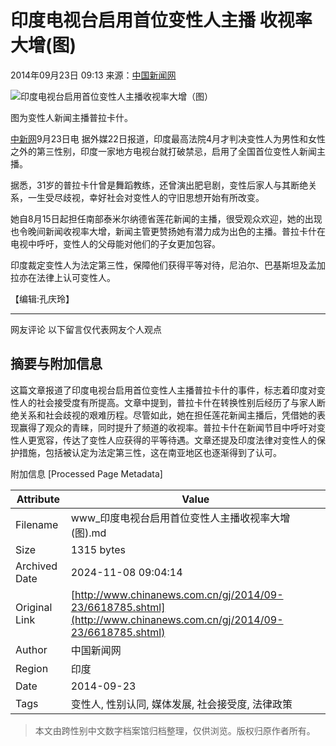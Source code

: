 # 印度电视台启用首位变性人主播 收视率大增(图)

2014年09月23日 09:13  来源：[中国新闻网](http://www.chinanews.com/) 

![印度电视台启用首位变性人主播收视率大增（图）](http://www.chinanews.com/fileftp/2020/03/2020-03-11/U410P4T8D6618785F107DT20140923091346.jpg)
  
图为变性人新闻主播普拉卡什。

[中新网](http://www.chinanews.com/)9月23日电 据外媒22日报道，印度最高法院4月才判决变性人为男性和女性之外的第三性别，印度一家地方电视台就打破禁忌，启用了全国首位变性人新闻主播。

据悉，31岁的普拉卡什曾是舞蹈教练，还曾演出肥皂剧，变性后家人与其断绝关系，一生受尽歧视，幸好社会对变性人的守旧思想开始有所改变。

她自8月15日起担任南部泰米尔纳德省莲花新闻的主播，很受观众欢迎，她的出现也令晚间新闻收视率大增，新闻主管更赞扬她有潜力成为出色的主播。普拉卡什在电视中呼吁，变性人的父母能对他们的子女更加包容。

印度裁定变性人为法定第三性，保障他们获得平等对待，尼泊尔、巴基斯坦及孟加拉亦在法律上认可变性人。

【编辑:孔庆玲】

---

网友评论  以下留言仅代表网友个人观点

## 摘要与附加信息

<!-- tcd_abstract -->
这篇文章报道了印度电视台启用首位变性人主播普拉卡什的事件，标志着印度对变性人的社会接受度有所提高。文章中提到，普拉卡什在转换性别后经历了与家人断绝关系和社会歧视的艰难历程。尽管如此，她在担任莲花新闻主播后，凭借她的表现赢得了观众的青睐，同时提升了频道的收视率。普拉卡什在新闻节目中呼吁对变性人更宽容，传达了变性人应获得的平等待遇。文章还提及印度法律对变性人的保护措施，包括被认定为法定第三性，这在南亚地区也逐渐得到了认可。
<!-- tcd_abstract_end -->

附加信息 [Processed Page Metadata]

| Attribute       | Value                                  |
|-----------------|----------------------------------------|
| Filename        | www_印度电视台启用首位变性人主播收视率大增(图).md                             |
| Size            | 1315 bytes                           |
| Archived Date   | 2024-11-08 09:04:14                             |
| Original Link   | [http://www.chinanews.com.cn/gj/2014/09-23/6618785.shtml](http://www.chinanews.com.cn/gj/2014/09-23/6618785.shtml)                       |
| Author          | 中国新闻网                               |
| Region          | 印度                               |
| Date            | 2014-09-23                                 |
| Tags            | 变性人, 性别认同, 媒体发展, 社会接受度, 法律政策                                 |
>
> 本文由跨性别中文数字档案馆归档整理，仅供浏览。版权归原作者所有。
>